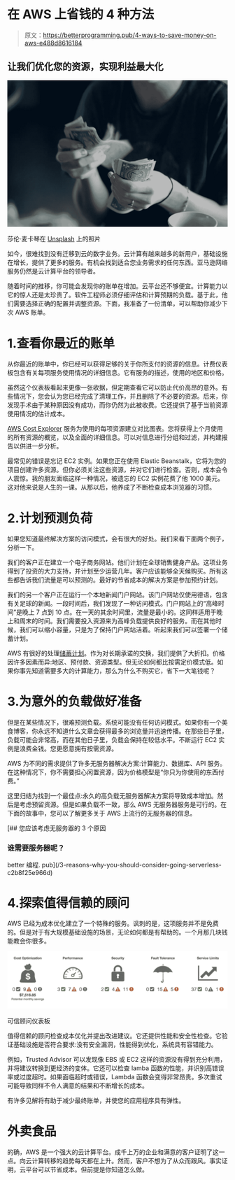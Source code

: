 # 在 AWS 上省钱的 4 种方法

> 原文：<https://betterprogramming.pub/4-ways-to-save-money-on-aws-e488d8616184>

## 让我们优化您的资源，实现利益最大化

![](img/d905ab554f0d897fb799257499d71bca.png)

莎伦·麦卡琴在 [Unsplash](https://unsplash.com/s/photos/save-money?utm_source=unsplash&utm_medium=referral&utm_content=creditCopyText) 上的照片

如今，很难找到没有迁移到云的数字业务。云计算有越来越多的新用户，基础设施在增长，提供了更多的服务。有机会找到适合您业务需求的任何东西。亚马逊网络服务仍然是云计算平台的领导者。

随着时间的推移，你可能会发现你的账单在增加。云平台还不够便宜。计算能力以它的惊人还是太珍贵了。软件工程师必须仔细评估和计算预期的负载。基于此，他们需要选择正确的配置并调整资源。下面，我准备了一份清单，可以帮助你减少下次 AWS 账单。

# 1.查看你最近的账单

从你最近的账单中，你已经可以获得足够的关于你所支付的资源的信息。计费仪表板包含有关每项服务使用情况的详细信息。它有服务的描述，使用的地区和价格。

虽然这个仪表板看起来更像一张收据，但定期查看它可以防止代价高昂的意外。有些情况下，您会认为您已经完成了清理工作，并且删除了不必要的资源。后来，你发现手术由于某种原因没有成功，而你仍然为此被收费。它还提供了基于当前资源使用情况的估计成本。

[AWS Cost Explorer](https://aws.amazon.com/aws-cost-management/aws-cost-explorer/) 服务为使用的每项资源建立对比图表。您将获得上个月使用的所有资源的概览，以及全面的详细信息。可以对信息进行分组和过滤，并构建报告以供进一步分析。

最常见的错误是忘记 EC2 实例。如果您正在使用 Elastic Beanstalk，它将为您的项目创建许多资源。但你必须关注这些资源，并对它们进行检查。否则，成本会令人震惊。我的朋友面临这样一种情况，被遗忘的 EC2 实例花费了他 1000 美元。这对他来说是人生的一课。从那以后，他养成了不断检查成本浏览器的习惯。

# 2.计划预测负荷

如果您知道最终解决方案的访问模式，会有很大的好处。我们来看下面两个例子，分析一下。

我们的客户正在建立一个电子商务网站。他们计划在全球销售健身产品。这项业务得到了投资的大力支持，并计划至少运营几年。客户应该能够全天候购买。所有这些都告诉我们流量是可以预测的。最好的节省成本的解决方案是参加预约计划。

我们的另一个客户正在运行一个本地新闻门户网站。该门户网站仅使用德语，包含有关足球的新闻。一段时间后，我们发现了一种访问模式。门户网站上的“高峰时间”是晚上 7 点到 10 点。在一天的其余时间里，流量是最小的。这同样适用于晚上和周末的时间。我们需要投入资源来为高峰负载提供良好的服务。而在其他时候，我们可以缩小容量，只是为了保持门户网站活着。听起来我们可以签署一个储蓄计划。

AWS 有很好的处理[储蓄计划](https://aws.amazon.com/savingsplans/)。作为对长期承诺的交换，我们提供了大折扣。价格因许多因素而异:地区、预付款、资源类型。但无论如何都比按需定价模式低。如果你事先知道需要多大的计算能力，那么为什么不购买它，省下一大笔钱呢？

# 3.为意外的负载做好准备

但是在某些情况下，很难预测负载。系统可能没有任何访问模式。如果你有一个美食博客，你永远不知道什么文章会获得最多的浏览量并迅速传播。在那些日子里，负载可能会非常高，而在其他日子里，负载会保持在较低水平。不断运行 EC2 实例是浪费金钱。您更愿意拥有按需资源。

AWS 为不同的需求提供了许多无服务器解决方案:计算能力、数据库、API 服务。在这种情况下，你不需要担心闲置资源，因为价格模型是“你只为你使用的东西付费。”

这里归结为找到一个最佳点:永久的高负载无服务器解决方案将导致成本增加。然后是考虑预留资源。但是如果负载不一致，那么 AWS 无服务器服务是可行的。在下面的故事中，您可以了解更多关于 AWS 上流行的无服务器的信息。

[](/3-reasons-why-you-should-consider-going-serverless-c2b8f25e966d) [## 您应该考虑无服务器的 3 个原因

### 谁需要服务器呢？

better 编程. pub](/3-reasons-why-you-should-consider-going-serverless-c2b8f25e966d) 

# 4.探索值得信赖的顾问

AWS 已经为成本优化建立了一个特殊的服务。讽刺的是，这项服务并不是免费的。但是对于有大规模基础设施的场景，无论如何都是有帮助的。一个月那几块钱能教会你很多。

![](img/30b389a8754e8bfdd9e6ff44b36b9534.png)

可信顾问仪表板

值得信赖的顾问检查成本优化并提出改进建议。它还提供性能和安全性检查。它验证基础设施是否符合要求:没有安全漏洞，性能得到优化，系统具有容错能力。

例如，Trusted Advisor 可以发现像 EBS 或 EC2 这样的资源没有得到充分利用，并将建议转换到更经济的变体。它还可以检查 lamba 函数的性能，并识别高错误率或过度超时。如果面临超时或错误，Lambda 函数会变得非常昂贵。多次重试可能导致同样不令人满意的结果和不断增长的成本。

有许多见解将有助于减少最终账单，并使您的应用程序具有弹性。

# 外卖食品

的确，AWS 是一个强大的云计算平台。成千上万的企业和满意的客户证明了这一点。向云计算转移的趋势每天都在上升。然而，客户不想为了从众而跟风。事实证明，云平台可以节省成本。但前提是你知道怎么做。